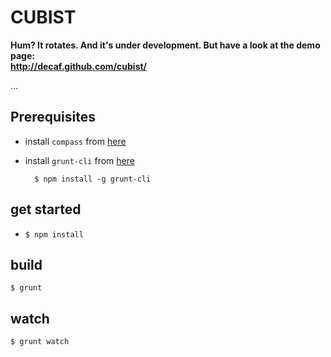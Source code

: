 # CUBIST

**Hum? It rotates. And it's under development. But have a look at the demo page:  
http://decaf.github.com/cubist/**

…

## Prerequisites
* install `compass` from [here](http://compass-style.org/)
* install `grunt-cli` from [here](https://github.com/gruntjs/grunt/wiki/Getting-started)
    
        $ npm install -g grunt-cli

## get started
* `$ npm install`
    
## build

    $ grunt
    
## watch

    $ grunt watch
